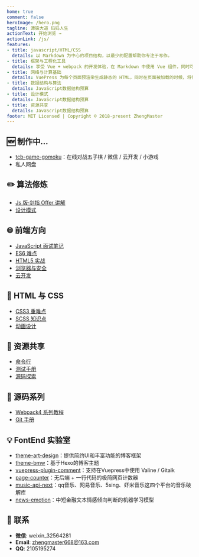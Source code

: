```yaml
---
home: true
comment: false
heroImage: /hero.png
tagline: 源猿大道 码犸人生
actionText: 开始浏览 →
actionLink: /js/
features:
- title: javascript/HTML/CSS
  details: 以 Markdown 为中心的项目结构，以最少的配置帮助你专注于写作。
- title: 框架与工程化工具
  details: 享受 Vue + webpack 的开发体验，在 Markdown 中使用 Vue 组件，同时可以使用 Vue 来开发自定义主题。
- title: 网络与计算基础
  details: VuePress 为每个页面预渲染生成静态的 HTML，同时在页面被加载的时候，将作为 SPA 运行。
- title: 数据结构与算法
  details: JavaScript数据结构预算
- title: 设计模式
  details: JavaScript数据结构预算
- title: 资源共享
  details: JavaScript数据结构预算
footer: MIT Licensed | Copyright © 2018-present ZhengMaster
---
```


## 🆕 制作中...

- [tcb-game-gomoku](https://github.com/TencentCloudBase/tcb-game-gomoku)：在线对战五子棋 / 微信 / 云开发 / 小游戏
- 私人网盘

## ✏️ 算法修炼

- [Js 版·剑指 Offer 讲解](https://xin-tan.com/passages/2019-06-23-algorithm-offer/)
- [设计模式](https://xin-tan.com/passages/2018-10-23-singleton-pattern/)

## 🌐 前端方向

- [JavaScript 面试笔记](https://xin-tan.com/passages/2019-03-26-javascript-first/)
- [ES6 难点](https://xin-tan.com/passages/2019-04-09-es6/)
- [HTML5 实战](https://xin-tan.com/passages/2018-08-20-canvas-beauty-filter/)
- [浏览器与安全](https://xin-tan.com/passages/2018-08-26-ssl/)
- [云开发](https://xin-tan.com/passages/2019-05-18-serverless-page-counter/)

## 🎨 HTML 与 CSS 

- [CSS3 重难点](https://xin-tan.com/passages/2018-06-05-border-sizing/)
- [SCSS 知识点](https://xin-tan.com/passages/2018-05-29-scss-fisrt-step/)
- [动画设计](https://xin-tan.com/passages/2019-07-16-font-animation/)

## 👐 资源共享

- [命令行](https://xin-tan.com/passages/2019-05-07-play-node-shell/)
- [测试手册](https://xin-tan.com/passages/2019-05-04-jest-base/)
- [源码探索](https://xin-tan.com/passages/2019-05-02-node-block-chain/)

## 📑 源码系列

- [Webpack4 系列教程](https://xin-tan.com/passages/2018-07-29-webpack-demos-introduction/)
- [Git 手册](https://xin-tan.com/passages/2018-09-06-git-tag-and-version/)

## 💡 FontEnd 实验室

- [theme-art-design](https://github.com/dongyuanxin/theme-ad)：提供简约UI和丰富功能的博客框架
- [theme-bmw](https://github.com/dongyuanxin/theme-bmw)：基于Hexo的博客主题
- [vuepress-plugin-comment](https://github.com/dongyuanxin/vuepress-plugin-comment)：支持在Vuepress中使用 Valine / Gitalk 
- [page-counter](https://github.com/dongyuanxin/page-counter)：无后端 + 一行代码的极简网页计数器
- [music-api-next](https://github.com/dongyuanxin/music-api-next)：qq音乐、网易音乐、5sing、虾米音乐这四个平台的音乐破解库
- [news-emotion](https://github.com/dongyuanxin/news-emotion)：中短金融文本情感倾向判断的机器学习模型


## 📮 联系

- **微信**: weixin_32564281
- **Email**: zhengmaster668@163.com
- **QQ**: 2105195274

<style scoped>
main ul {
  line-height: 2.5;
}

.show-in-github {
  display: none;
}
</style>

